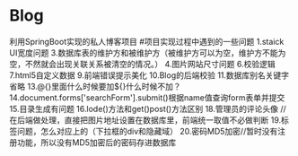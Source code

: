 # Blog
利用SpringBoot实现的私人博客项目
#项目实现过程中遇到的一些问题
1.staick UI宽度问题
3.数据库表的维护方和被维护方（被维护方可以为空，维护方不能为空，不然就会出现关联关系被清空的情况。）
4.图片网站尺寸问题
6.校验逻辑
7.html5自定义数据
9.前端错误提示美化
10.Blog的后端校验
11.数据库别名关键字省略
13.@{}里面什么时候要加${}什么时候不加？
14.document.forms['searchForm'].submit()根据name值查询form表单并提交
15.目录生成有问题
16.lode()方法和get()post()方法区别
18.管理员的评论头像  //在后端做处理，直接把图片地址设置在数据库里，前端统一取值不必做判断
19.标签问题，怎么对应上的（下拉框的div和隐藏域）
20.密码MD5加密//暂时没有注册功能，所以没有MD5加密后的密码存进数据库

